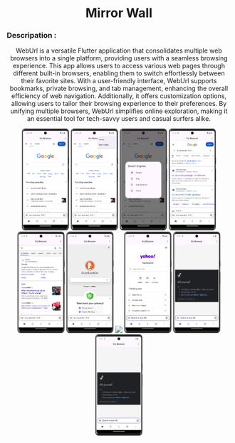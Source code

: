 <h1 align="center">
Mirror Wall

</h1>

<div align="center">
  <h3 align="left">Descripation :</h3>
  <p>
            WebUrl is a versatile Flutter application that consolidates multiple web browsers into a single platform, providing users with a seamless browsing experience. This app allows users to access various web pages through different built-in browsers, enabling them to switch effortlessly between their favorite sites. With a user-friendly interface, WebUrl supports bookmarks, private browsing, and tab management, enhancing the overall efficiency of web navigation. Additionally, it offers customization options, allowing users to tailor their browsing experience to their preferences. By unifying multiple browsers, WebUrl simplifies online exploration, making it an essential tool for tech-savvy users and casual surfers alike.
  </p>
</div>
<div align="center">
  <img src="https://github.com/harshdusane2103/Mirror_Wall/blob/master/p1.png", width=21%,height=35%>
  <img src="https://github.com/harshdusane2103/Mirror_Wall/blob/master/p2.png", width=21%,height=35%>
   <img src="https://github.com/harshdusane2103/Mirror_Wall/blob/master/p3.png", width=21%,height=35%>
  <img src="https://github.com/harshdusane2103/Mirror_Wall/blob/master/p4.png", width=21%,height=35%>
   <img src="https://github.com/harshdusane2103/Mirror_Wall/blob/master/p5.png", width=21%,height=35%>
  <img src="https://github.com/harshdusane2103/Mirror_Wall/blob/master/p6.png", width=21%,height=35%>
   <img src="https://github.com/harshdusane2103/Mirror_Wall/blob/master/p8.png", width=21%,height=35%>
  <img src="https://github.com/harshdusane2103/Mirror_Wall/blob/master/p9.png", width=21%,height=35%>
   <img src="https://github.com/harshdusane2103/Mirror_Wall/blob/master/p10.png", width=21%,height=35%>
  <img src="https://github.com/harshdusane2103/Mirror_Wall/blob/master/p11.png", width=21%,height=35%>
  
</div>
